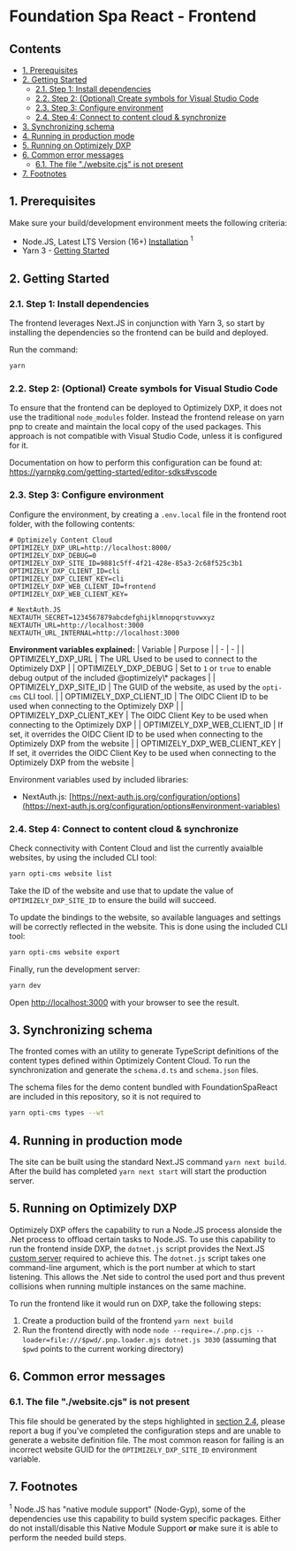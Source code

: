 # Foundation Spa React - Frontend <!-- omit in toc -->

## Contents <!-- omit in toc -->
- [1. Prerequisites](#1-prerequisites)
- [2. Getting Started](#2-getting-started)
  - [2.1. Step 1: Install dependencies](#21-step-1-install-dependencies)
  - [2.2. Step 2: (Optional) Create symbols for Visual Studio Code](#22-step-2-optional-create-symbols-for-visual-studio-code)
  - [2.3. Step 3: Configure environment](#23-step-3-configure-environment)
  - [2.4. Step 4: Connect to content cloud \& synchronize](#24-step-4-connect-to-content-cloud--synchronize)
- [3. Synchronizing schema](#3-synchronizing-schema)
- [4. Running in production mode](#4-running-in-production-mode)
- [5. Running on Optimizely DXP](#5-running-on-optimizely-dxp)
- [6. Common error messages](#6-common-error-messages)
  - [6.1. The file "./website.cjs" is not present](#61-the-file-websitecjs-is-not-present)
- [7. Footnotes](#7-footnotes)

## 1. Prerequisites
Make sure your build/development environment meets the following criteria:
* Node.JS, Latest LTS Version (16+) [Installation](https://nodejs.org/) $^{1}$
* Yarn 3 - [Getting Started](https://yarnpkg.com/getting-started)

## 2. Getting Started
### 2.1. Step 1: Install dependencies
The frontend leverages Next.JS in conjunction with Yarn 3, so start by installing the dependencies so the frontend can be build and deployed.

Run the command: 
```bash
yarn
```

### 2.2. Step 2: (Optional) Create symbols for Visual Studio Code 
To ensure that the frontend can be deployed to Optimizely DXP, it does not use the traditional `node_modules` folder. Instead the frontend release on yarn pnp to create and maintain the local copy of the used packages. This approach is not compatible with Visual Studio Code, unless it is configured for it.

Documentation on how to perform this configuration can be found at: https://yarnpkg.com/getting-started/editor-sdks#vscode

### 2.3. Step 3: Configure environment
Configure the environment, by creating a `.env.local` file in the frontend root folder, with the following contents:

```env
# Optimizely Content Cloud
OPTIMIZELY_DXP_URL=http://localhost:8000/
OPTIMIZELY_DXP_DEBUG=0
OPTIMIZELY_DXP_SITE_ID=9881c5ff-4f21-428e-85a3-2c68f525c3b1
OPTIMIZELY_DXP_CLIENT_ID=cli
OPTIMIZELY_DXP_CLIENT_KEY=cli
OPTIMIZELY_DXP_WEB_CLIENT_ID=frontend
OPTIMIZELY_DXP_WEB_CLIENT_KEY=

# NextAuth.JS
NEXTAUTH_SECRET=1234567879abcdefghijklmnopqrstuvwxyz
NEXTAUTH_URL=http://localhost:3000
NEXTAUTH_URL_INTERNAL=http://localhost:3000
```

**Environment variables explained:**
| Variable | Purpose |
| - | - |
| OPTIMIZELY_DXP_URL | The URL Used to be used to connect to the Optimizely DXP |
| OPTIMIZELY_DXP_DEBUG | Set to `1` or `true` to enable debug output of the included @optimizely\\* packages |
| OPTIMIZELY_DXP_SITE_ID | The GUID of the website, as used by the `opti-cms` CLI tool. |
| OPTIMIZELY_DXP_CLIENT_ID | The OIDC Client ID to be used when connecting to the Optimizely DXP |
| OPTIMIZELY_DXP_CLIENT_KEY | The OIDC Client Key to be used when connecting to the Optimizely DXP |
| OPTIMIZELY_DXP_WEB_CLIENT_ID | If set, it overrides the OIDC Client ID to be used when connecting to the Optimizely DXP from the website |
| OPTIMIZELY_DXP_WEB_CLIENT_KEY | If set, it overrides the OIDC Client Key to be used when connecting to the Optimizely DXP from the website |

Environment variables used by included libraries:
- NextAuth.js: [https://next-auth.js.org/configuration/options](https://next-auth.js.org/configuration/options#environment-variables)

### 2.4. Step 4: Connect to content cloud & synchronize
Check connectivity with Content Cloud and list the currently avaialble
websites, by using the included CLI tool: 
```bash
yarn opti-cms website list
```
Take the ID of the website and use that to update the value of `OPTIMIZELY_DXP_SITE_ID`
to ensure the build will succeed.

To update the bindings to the website, so available languages and settings
will be correctly reflected in the website. This is done using the included CLI
tool: 
```bash
yarn opti-cms website export
```

Finally, run the development server:

```bash
yarn dev
```

Open [http://localhost:3000](http://localhost:3000) with your browser to see the result.

## 3. Synchronizing schema
The fronted comes with an utility to generate TypeScript definitions of the content types defined within Optimizely Content Cloud. To run the synchronization and generate the `schema.d.ts` and `schema.json` files.

The schema files for the demo content bundled with FoundationSpaReact are included in this repository, so it is not required to 

```bash
yarn opti-cms types --wt
```

## 4. Running in production mode
The site can be built using the standard Next.JS command `yarn next build`. After the build has completed `yarn next start` will start the production server.

## 5. Running on Optimizely DXP
Optimizely DXP offers the capability to run a Node.JS process alonside the .Net process to offload certain tasks to Node.JS. To use this capability to run the frontend inside DXP, the `dotnet.js` script provides the Next.JS [custom server](https://nextjs.org/docs/advanced-features/custom-server) required to achieve this. The `dotnet.js` script takes one command-line argument, which is the port number at which to start listening. This allows the .Net side to control the used port and thus prevent collisions when running multiple instances on the same machine.

To run the frontend like it would run on DXP, take the following steps:
1. Create a production build of the frontend `yarn next build`
2. Run the frontend directly with node `node --require=./.pnp.cjs --loader=file:///$pwd/.pnp.loader.mjs dotnet.js 3030` (assuming that `$pwd` points to the current working directory)

## 6. Common error messages
### 6.1. The file "./website.cjs" is not present
This file should be generated by the steps highlighted in [section 2.4](#24-step-4-connect-to-content-cloud--synchronize), please report a bug if you've completed the configuration steps and are unable to generate a website definition file. The most common reason for failing is an incorrect website GUID for the `OPTIMIZELY_DXP_SITE_ID` environment variable.

## 7. Footnotes
$^{1}$ Node.JS has "native module support" (Node-Gyp), some of the dependencies use this capability to build system specific packages. Either do not install/disable this Native Module Support **or** make sure it is able to perform the needed build steps. 